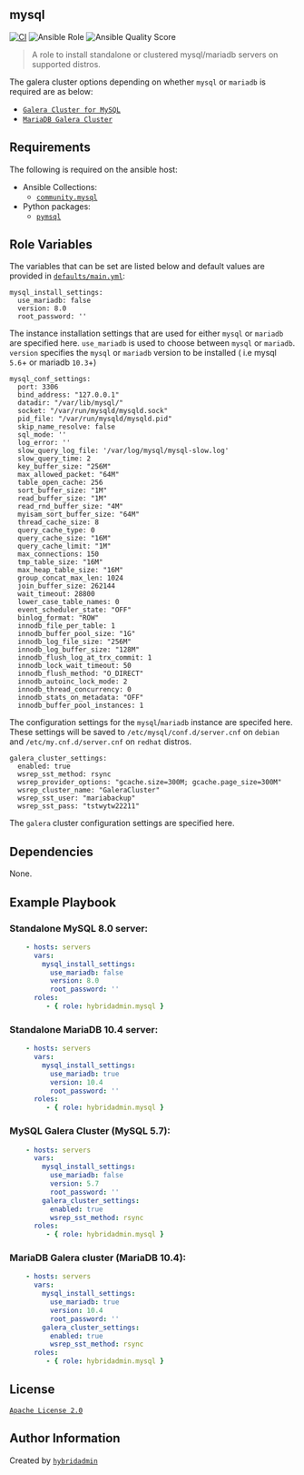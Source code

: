 ## mysql
[![CI](https://github.com/hybridadmin/ansible-role-mysql/actions/workflows/build.yml/badge.svg?branch=main)](https://github.com/hybridadmin/ansible-role-mysql/actions/workflows/build.yml)
![Ansible Role](https://img.shields.io/ansible/role/d/53652)
![Ansible Quality Score](https://img.shields.io/ansible/quality/53652)

> A role to install standalone or clustered mysql/mariadb servers on supported distros.

The galera cluster options depending on whether `mysql` or `mariadb` is required are as below:

* [`Galera Cluster for MySQL`](https://galeracluster.com/library/documentation/install-mysql.html)
* [`MariaDB Galera Cluster`](https://galeracluster.com/library/documentation/install-mariadb.html)


## Requirements

The following is required on the ansible host:
* Ansible Collections:
  * [`community.mysql`](https://github.com/ansible-collections/community.mysql)
* Python packages:
  * [`pymsql`](https://pypi.org/project/PyMySQL/)

## Role Variables

The variables that can be set are listed below and default values are provided in [`defaults/main.yml`](defaults/main.yml):

    mysql_install_settings:
      use_mariadb: false
      version: 8.0
      root_password: ''

The instance installation settings that are used for either `mysql` or `mariadb` are specified here. `use_mariadb` is used to choose between
`mysql` or `mariadb`. `version` specifies the `mysql` or `mariadb` version to be installed ( i.e mysql `5.6`+ or mariadb `10.3`+)


    mysql_conf_settings:
      port: 3306
      bind_address: "127.0.0.1"
      datadir: "/var/lib/mysql/"
      socket: "/var/run/mysqld/mysqld.sock"
      pid_file: "/var/run/mysqld/mysqld.pid"
      skip_name_resolve: false
      sql_mode: ''
      log_error: ''
      slow_query_log_file: '/var/log/mysql/mysql-slow.log'
      slow_query_time: 2
      key_buffer_size: "256M"
      max_allowed_packet: "64M"
      table_open_cache: 256
      sort_buffer_size: "1M"
      read_buffer_size: "1M"
      read_rnd_buffer_size: "4M"
      myisam_sort_buffer_size: "64M"
      thread_cache_size: 8
      query_cache_type: 0
      query_cache_size: "16M"
      query_cache_limit: "1M"
      max_connections: 150
      tmp_table_size: "16M"
      max_heap_table_size: "16M"
      group_concat_max_len: 1024
      join_buffer_size: 262144
      wait_timeout: 28800
      lower_case_table_names: 0
      event_scheduler_state: "OFF"
      binlog_format: "ROW"
      innodb_file_per_table: 1
      innodb_buffer_pool_size: "1G"
      innodb_log_file_size: "256M"
      innodb_log_buffer_size: "128M"
      innodb_flush_log_at_trx_commit: 1
      innodb_lock_wait_timeout: 50
      innodb_flush_method: "O_DIRECT"
      innodb_autoinc_lock_mode: 2
      innodb_thread_concurrency: 0
      innodb_stats_on_metadata: "OFF"
      innodb_buffer_pool_instances: 1

The configuration settings for the `mysql`/`mariadb` instance are specifed here. These settings will be saved to `/etc/mysql/conf.d/server.cnf` on `debian` and `/etc/my.cnf.d/server.cnf` on `redhat` distros.


    galera_cluster_settings:
      enabled: true
      wsrep_sst_method: rsync
      wsrep_provider_options: "gcache.size=300M; gcache.page_size=300M"
      wsrep_cluster_name: "GaleraCluster"
      wsrep_sst_user: "mariabackup"
      wsrep_sst_pass: "tstwytw22211"

The `galera` cluster configuration settings are specified here.



## Dependencies

None.

## Example Playbook

### Standalone MySQL 8.0 server:

```yaml
    - hosts: servers
      vars:
        mysql_install_settings:
          use_mariadb: false
          version: 8.0
          root_password: ''
      roles:
         - { role: hybridadmin.mysql }
```

### Standalone MariaDB 10.4 server:

```yaml
    - hosts: servers
      vars:
        mysql_install_settings:
          use_mariadb: true
          version: 10.4
          root_password: ''
      roles:
         - { role: hybridadmin.mysql }
```

### MySQL Galera Cluster (MySQL 5.7):

```yaml
    - hosts: servers
      vars:
        mysql_install_settings:
          use_mariadb: false
          version: 5.7
          root_password: ''
        galera_cluster_settings:
          enabled: true
          wsrep_sst_method: rsync
      roles:
         - { role: hybridadmin.mysql }
```

### MariaDB Galera cluster (MariaDB 10.4):

```yaml
    - hosts: servers
      vars:
        mysql_install_settings:
          use_mariadb: true
          version: 10.4
          root_password: ''
        galera_cluster_settings:
          enabled: true
          wsrep_sst_method: rsync
      roles:
         - { role: hybridadmin.mysql }
```


## License

[`Apache License 2.0`](./LICENSE)


## Author Information

Created by [`hybridadmin`](https://github.com/hybridadmin)
